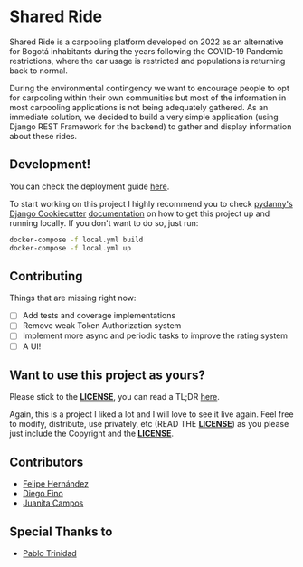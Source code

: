 # Shared Ride

Shared Ride is a carpooling platform developed on 2022 as an alternative for Bogotá inhabitants during the years following the COVID-19 Pandemic restrictions, where the car usage is restricted and populations is returning back to normal.

During the environmental contingency we want to encourage people to opt for carpooling within their own communities but most of the information in most carpooling applications is not being adequately gathered. As an immediate solution, we decided to build a very simple application (using Django REST Framework for the backend) to gather and display information about these rides. 

## Development!

You can check the deployment guide [here](https://gist.github.com/pablotrinidad/004122e721bcdc5bd9f0e535a44c7f7e).

To start working on this project I highly recommend you to check
[pydanny's](https://github.com/pydanny) [Django Cookiecutter](https://github.com/pydanny/cookiecutter-django) [documentation](https://cookiecutter-django.readthedocs.io/en/latest/developing-locally-docker.html) on how to get this project up and running locally.
If you don't want to do so, just run:

```bash
docker-compose -f local.yml build
docker-compose -f local.yml up
```

## Contributing

Things that are missing right now:

* [ ] Add tests and coverage implementations
* [ ] Remove weak Token Authorization system
* [ ] Implement more async and periodic tasks to improve the rating system
* [ ] A UI!

## Want to use this project as yours?

Please stick to the [**LICENSE**](LICENSE), you can read a TL;DR
[here](https://tldrlegal.com/license/mit-license).

Again, this is a project I liked a lot and I will love to see it live
again. Feel free to modify, distribute, use privately, etc (READ THE [**LICENSE**](LICENSE)) as
you please just include the Copyright and the [**LICENSE**](LICENSE).

## Contributors

- [Felipe Hernández](https://github.com/fehernandez12)
- [Diego Fino](https://github.com/kiridihos)
- [Juanita Campos](https://github.com/JuanitaCampos1505)

## Special Thanks to

- [Pablo Trinidad](https://github.com/pablotrinidad)
